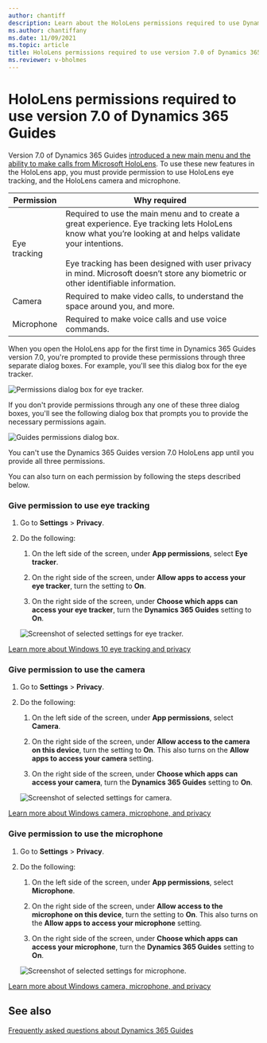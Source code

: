 ```yaml
---
author: chantiff
description: Learn about the HoloLens permissions required to use Dynamics 365 Guides 7.0.
ms.author: chantiffany
ms.date: 11/09/2021
ms.topic: article
title: HoloLens permissions required to use version 7.0 of Dynamics 365 Guides
ms.reviewer: v-bholmes
---
```


# HoloLens permissions required to use version 7.0 of Dynamics 365 Guides

Version 7.0 of Dynamics 365 Guides [introduced a new main menu and the ability to make calls from Microsoft HoloLens](new.md). To use these new features in the HoloLens app, you must provide permission to use HoloLens eye tracking, and the HoloLens camera and microphone. 

|Permission|Why required|
|----------------------|----------------------------------------------------------|
|Eye tracking|Required to use the main menu and to create a great experience. Eye tracking lets HoloLens know what you’re looking at and helps validate your intentions.<br><br>Eye tracking has been designed with user privacy in mind. Microsoft doesn’t store any biometric or other identifiable information.| 
|Camera|Required to make video calls, to understand the space around you, and more.| 
|Microphone|Required to make voice calls and use voice commands.|  

When you open the HoloLens app for the first time in Dynamics 365 Guides version 7.0, you're prompted to provide these permissions through three separate dialog boxes. For example, you'll see this dialog box for the eye tracker.

![Permissions dialog box for eye tracker.](media/hololens-permissions-eye-tracker.PNG "Permissions dialog box for eye tracker")

If you don't provide permissions through any one of these three dialog boxes, you'll see the following dialog box that prompts you to provide the necessary permissions again.

![Guides permissions dialog box.](media/hololens-permissions-guides.PNG "Guides permissions dialog box")

You can't use the Dynamics 365 Guides version 7.0 HoloLens app until you provide all three permissions. 

You can also turn on each permission by following the steps described below.

### Give permission to use eye tracking

1. Go to **Settings** > **Privacy**. 

2. Do the following:

    1. On the left side of the screen, under **App permissions**, select **Eye tracker**.

    2. On the right side of the screen, under **Allow apps to access your eye tracker**, turn the setting to **On**.  

    3. On the right side of the screen, under **Choose which apps can access your eye tracker**, turn the **Dynamics 365 Guides** setting to **On**. 

    ![Screenshot of selected settings for eye tracker.](media/hololens-permissions-eye-tracker-settings.PNG "Screenshot of selected settings for eye tracker")

[Learn more about Windows 10 eye tracking and privacy](https://support.microsoft.com/en-us/windows/windows-10-eye-tracking-and-privacy-62623324-36cf-04a3-6992-8f329081f20b)

### Give permission to use the camera 

1. Go to **Settings** > **Privacy**.

2. Do the following:

    1. On the left side of the screen, under **App permissions**, select **Camera**.

    2. On the right side of the screen, under **Allow access to the camera on this device**, turn the setting to **On**. This also turns on the **Allow apps to access your camera** setting.

    3. On the right side of the screen, under **Choose which apps can access your camera**, turn the **Dynamics 365 Guides** setting to **On**. 

    ![Screenshot of selected settings for camera.](media/hololens-permissions-camera-settings.PNG "Screenshot of selected settings for camera")

[Learn more about Windows camera, microphone, and privacy](https://support.microsoft.com/en-us/windows/windows-camera-microphone-and-privacy-a83257bc-e990-d54a-d212-b5e41beba857#ID0EBD=Windows_10)

### Give permission to use the microphone

1. Go to **Settings** > **Privacy**.

2. Do the following:

    1. On the left side of the screen, under **App permissions**, select **Microphone**.

    2. On the right side of the screen, under **Allow access to the microphone on this device**, turn the setting to **On**. This also turns on the **Allow apps to access your microphone** setting.

    3. On the right side of the screen, under **Choose which apps can access your microphone**, turn the **Dynamics 365 Guides** setting to **On**. 

    ![Screenshot of selected settings for microphone.](media/hololens-permissions-microphone-settings.PNG "Screenshot of selected settings for microphone")

[Learn more about Windows camera, microphone, and privacy](https://support.microsoft.com/en-us/windows/windows-camera-microphone-and-privacy-a83257bc-e990-d54a-d212-b5e41beba857#ID0EBD=Windows_10)

## See also

[Frequently asked questions about Dynamics 365 Guides](faq.md)
